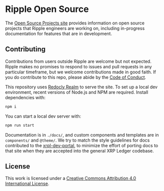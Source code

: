 # Ripple Open Source

The [Open Source Projects site](https://opensource.ripple.com) provides information on open source projects that Ripple engineers are working on, including in-progress documentation for features that are in development.

## Contributing

Contributions from users outside Ripple are welcome but not expected. Ripple makes no promises to respond to issues and pull requests in any particular timeframe, but we welcome contributions made in good faith. If you do contribute to this repo, please abide by the [Code of Conduct](./CODE_OF_CONDUCT.md).

This repository uses [Redocly Realm](https://redocly.com/docs/realm) to serve the site. To set up a local dev environment, recent versions of Node.js and NPM are required. Install dependencies with:

```sh
npm i
```

You can start a local dev server with:

```sh
npm run start
```

Documentation is in `./docs/`, and custom components and templates are in `components/` and `@theme/`. We try to match the style guidelines for docs contributed to the [xrpl-dev-portal](https://github.com/XRPLF/xrpl-dev-portal/), to minimize the effort of porting docs to that site when they are accepted into the general XRP Ledger codebase.


## License

This work is licensed under a [Creative Commons Attribution 4.0 International License][cc-by].

[cc-by]: http://creativecommons.org/licenses/by/4.0/

